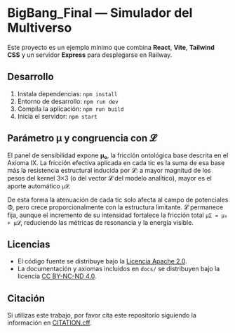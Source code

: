 # BigBang_Final — Simulador del Multiverso

Este proyecto es un ejemplo mínimo que combina **React**, **Vite**, **Tailwind CSS** y un servidor **Express** para desplegarse en Railway.

## Desarrollo
1. Instala dependencias: `npm install`
2. Entorno de desarrollo: `npm run dev`
3. Compila la aplicación: `npm run build`
4. Inicia el servidor: `npm start`

## Parámetro μ y congruencia con 𝓛
El panel de sensibilidad expone **μ₀**, la fricción ontológica base descrita en el Axioma IX. La fricción efectiva aplicada en cada tic es la suma de esa base más la resistencia estructural inducida por 𝓛: a mayor magnitud de los pesos del kernel 3×3 (o del vector 𝓛 del modelo analítico), mayor es el aporte automático `μ𝓛`.

De esta forma la atenuación de cada tic solo afecta al campo de potenciales Φ, pero crece proporcionalmente con la estructura limitante. 𝓛 permanece fija, aunque el incremento de su intensidad fortalece la fricción total `μΣ = μ₀ + μ𝓛`, reduciendo las métricas de resonancia y la energía visible.

## Licencias
- El código fuente se distribuye bajo la [Licencia Apache 2.0](LICENSE).
- La documentación y axiomas incluidos en `docs/` se distribuyen bajo la licencia [CC BY-NC-ND 4.0](docs/LICENSE-docs-CC-BY-NC-ND-4.0.md).

## Citación
Si utilizas este trabajo, por favor cita este repositorio siguiendo la información en [CITATION.cff](CITATION.cff).
